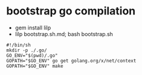 # bootstrap go compilation
* gem install lilp
*  lilp bootstrap.sh.md; bash bootstrap.sh
```
#!/bin/sh
mkdir -p ./.go/
GO_ENV="$(pwd)/.go"
GOPATH="$GO_ENV" go get golang.org/x/net/context
GOPATH="$GO_ENV" make
```
